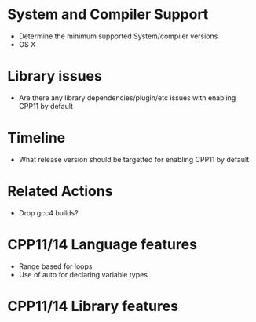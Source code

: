 # System and Compiler Support

- Determine the minimum supported System/compiler versions
- OS X

# Library issues

- Are there any library dependencies/plugin/etc issues with enabling CPP11 by default

# Timeline

- What release version should be targetted for enabling CPP11 by default

# Related Actions

- Drop gcc4 builds?

# CPP11/14 Language features

- Range based for loops
- Use of auto for declaring variable types

# CPP11/14 Library features
